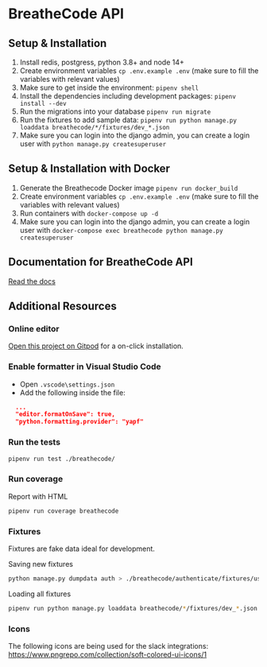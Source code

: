 # BreatheCode API


## Setup & Installation

1. Install redis, postgress, python 3.8+ and node 14+
2. Create environment variables `cp .env.example .env` (make sure to fill the variables with relevant values)
3. Make sure to get inside the environment: `pipenv shell`
4. Install the dependencies including development packages: `pipenv install --dev`
5. Run the migrations into your database `pipenv run migrate`
6. Run the fixtures to add sample data: `pipenv run python manage.py loaddata breathecode/*/fixtures/dev_*.json`
7. Make sure you can login into the django admin, you can create a login user with `python manage.py createsuperuser`

## Setup & Installation with Docker

1. Generate the Breathecode Docker image `pipenv run docker_build`
2. Create environment variables `cp .env.example .env` (make sure to fill the variables with relevant values)
3. Run containers with `docker-compose up -d`
4. Make sure you can login into the django admin, you can create a login user with `docker-compose exec breathecode python manage.py createsuperuser`

## Documentation for BreatheCode API

[Read the docs](https://documenter.getpostman.com/view/2432393/T1LPC6ef)

## Additional Resources

### Online editor

[Open this project on Gitpod](https://gitpod.io/#https://github.com/breatheco-de/apiv2) for a on-click installation.

### Enable formatter in Visual Studio Code

- Open `.vscode\settings.json`
- Add the following inside the file:

```json
  ...
  "editor.formatOnSave": true,
  "python.formatting.provider": "yapf"
```

### Run the tests

```bash
pipenv run test ./breathecode/
```

### Run coverage

Report with HTML

```bash
pipenv run coverage breathecode
```

### Fixtures

Fixtures are fake data ideal for development.

Saving new fixtures

```bash
python manage.py dumpdata auth > ./breathecode/authenticate/fixtures/users.json
```

Loading all fixtures

```bash
pipenv run python manage.py loaddata breathecode/*/fixtures/dev_*.json
```

### Icons

The following icons are being used for the slack integrations: https://www.pngrepo.com/collection/soft-colored-ui-icons/1
